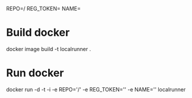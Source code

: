 
REPO=<owner>/<repo>
REG_TOKEN=<reg-token-for-self-hosted-runner>
NAME=<runner-name>

# Build docker
docker image build -t localrunner .

# Run docker
docker run -d -t -i -e REPO='<owner>/<repo>' -e REG_TOKEN='<reg-token-for-self-hosted-runner>' -e NAME='<runner-name>' localrunner 
